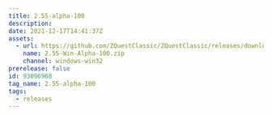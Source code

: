 ```yaml
---
title: 2.55-alpha-100
description: 
date: 2021-12-17T14:41:37Z
assets: 
  - url: https://github.com/ZQuestClassic/ZQuestClassic/releases/download/2.55-alpha-100/2.55-Win-Alpha-100.zip
    name: 2.55-Win-Alpha-100.zip
    channel: windows-win32
prerelease: false
id: 93096968
tag_name: 2.55-alpha-100
tags:
  - releases
---
```



